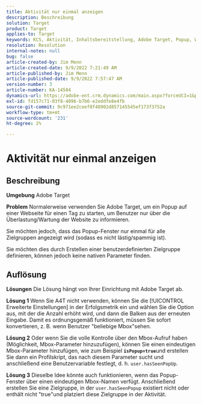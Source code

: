 ```yaml
---
title: Aktivität nur einmal anzeigen
description: Beschreibung
solution: Target
product: Target
applies-to: Target
keywords: KCS, Aktivität, Inhaltsbereitstellung, Adobe Target, Popup, Webseite, Anzeige, einmal
resolution: Resolution
internal-notes: null
bug: false
article-created-by: Jim Menn
article-created-date: 9/9/2022 7:21:49 AM
article-published-by: Jim Menn
article-published-date: 9/9/2022 7:57:47 AM
version-number: 3
article-number: KA-14504
dynamics-url: https://adobe-ent.crm.dynamics.com/main.aspx?forceUCI=1&pagetype=entityrecord&etn=knowledgearticle&id=da1c420f-1030-ed11-9db1-0022480866ad
exl-id: fd157c71-03f8-4096-b7b6-e2eddfe8e4fb
source-git-commit: 9c971ee2ceef8f48902d857145545ef173f3752a
workflow-type: tm+mt
source-wordcount: '231'
ht-degree: 2%

---
```


# Aktivität nur einmal anzeigen

## Beschreibung


<b>Umgebung</b>
Adobe Target

<b>Problem</b>
Normalerweise verwenden Sie Adobe Target, um ein Popup auf einer Webseite für einen Tag zu starten, um Benutzer nur über die Überlastung/Wartung der Website zu informieren.

Sie möchten jedoch, dass das Popup-Fenster nur einmal für alle Zielgruppen angezeigt wird (sodass es nicht lästig/spammig ist).

Sie möchten dies durch Erstellen einer benutzerdefinierten Zielgruppe definieren, können jedoch keine nativen Parameter finden.


## Auflösung


<b>Lösungen</b>
Die Lösung hängt von Ihrer Einrichtung mit Adobe Target ab.

<b>Lösung 1</b>
Wenn Sie A4T nicht verwenden, können Sie die [!UICONTROL Erweiterte Einstellungen] in der Erfolgsmetrik ein und wählen Sie die Option aus, mit der die Anzahl erhöht wird, und dann die Balken aus der erneuten Eingabe. Damit es ordnungsgemäß funktioniert, müssen Sie sofort konvertieren, z. B. wenn Benutzer &quot;beliebige Mbox&quot;sehen.

<b>Lösung 2</b>
Oder wenn Sie die volle Kontrolle über den Mbox-Aufruf haben (Möglichkeit, Mbox-Parameter hinzuzufügen), können Sie einen eindeutigen Mbox-Parameter hinzufügen, wie zum Beispiel <b>`isPopup=true`</b>und erstellen Sie dann ein Profilskript, das nach diesem Parameter sucht und anschließend eine Benutzervariable festlegt, d. h. `user.hasSeenPopUp`.

<b>Lösung 3</b>
Dieselbe Idee könnte auch funktionieren, wenn das Popup-Fenster über einen eindeutigen Mbox-Namen verfügt.
Anschließend erstellen Sie eine Zielgruppe, in der `user.hasSeenPopup` existiert nicht oder enthält nicht &quot;true&quot;und platziert diese Zielgruppe in der Aktivität.
